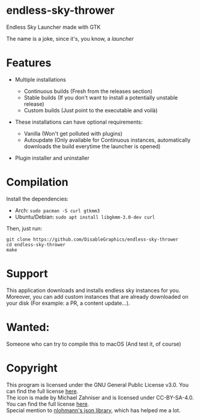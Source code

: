 # endless-sky-thrower
Endless Sky Launcher made with GTK

The name is a joke, since it's, you know, a _launcher_

# Features
- Multiple installations
    - Continuous builds (Fresh from the releases section)
    - Stable builds (If you don't want to install a potentially unstable release)
    - Custom builds (Just point to the executable and voilà)
- These installations can have optional requirements:
    - Vanilla (Won't get polluted with plugins)
    - Autoupdate (Only available for Continuous instances, automatically downloads the build everytime the launcher is opened)

- Plugin installer and uninstaller

# Compilation
Install the dependencies: 
- Arch: ```sudo pacman -S curl gtkmm3```
- Ubuntu/Debian: ```sudo apt install libgkmm-3.0-dev curl```

Then, just run: 
```
git clone https://github.com/DisableGraphics/endless-sky-thrower
cd endless-sky-thrower
make
```
# Support
This application downloads and installs endless sky instances for you. Moreover, you can add custom instances that are already downloaded on your disk (For example: a PR, a content update...).
# Wanted:
Someone who can try to compile this to macOS (And test it, of course)

# Copyright
This program is licensed under the GNU General Public License v3.0. You can find the full license [here](https://www.gnu.org/licenses/gpl-3.0.en.html). <br>
The icon is made by Michael Zahniser and is licensed under CC-BY-SA-4.0. You can find the full license [here](https://creativecommons.org/licenses/by-sa/4.0/legalcode). <br>
Special mention to [nlohmann's json library](https://github.com/nlohmann/json), which has helped me a lot.
